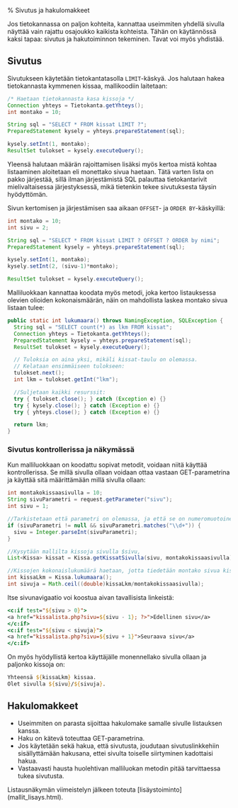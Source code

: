 % Sivutus ja hakulomakkeet
<!-- order: 8.5 -->
<!-- tags: viikko4-java -->

Jos tietokannassa on paljon kohteita, kannattaa useimmiten
yhdellä sivulla näyttää vain rajattu osajoukko kaikista kohteista.
Tähän on käytännössä kaksi tapaa: sivutus ja hakutoiminnon tekeminen.
Tavat voi myös yhdistää.

## Sivutus

Sivutukseen käytetään tietokantatasolla `LIMIT`-käskyä.
Jos halutaan hakea tietokannasta kymmenen kissaa,
mallikoodiin laitetaan:

~~~java
/* Haetaan tietokannasta kasa kissoja */
Connection yhteys = Tietokanta.getYhteys();
int montako = 10;

String sql = "SELECT * FROM kissat LIMIT ?";
PreparedStatement kysely = yhteys.prepareStatement(sql);

kysely.setInt(1, montako);
ResultSet tulokset = kysely.executeQuery();
~~~

Yleensä halutaan määrän rajoittamisen lisäksi myös kertoa
mistä kohtaa listaaminen aloitetaan eli monettako sivua 
haetaan. Tätä varten lista on pakko järjestää,
sillä ilman järjestämistä SQL palauttaa tietokantarivit mielivaltaisessa
järjestyksessä, mikä tietenkin tekee sivutuksesta täysin hyödyttömän.

Sivun kertomisen ja järjestämisen saa aikaan 
`OFFSET`- ja `ORDER BY`-käskyillä:

~~~java
int montako = 10;
int sivu = 2;

String sql = "SELECT * FROM kissat LIMIT ? OFFSET ? ORDER by nimi";
PreparedStatement kysely = yhteys.prepareStatement(sql);

kysely.setInt(1, montako);
kysely.setInt(2, (sivu-1)*montako);

ResultSet tulokset = kysely.executeQuery();
~~~

Malliluokkaan kannattaa koodata myös metodi, joka kertoo listauksessa olevien olioiden kokonaismäärän, näin on mahdollista laskea montako sivua listaan tulee:

~~~java
public static int lukumaara() throws NamingException, SQLException {
  String sql = "SELECT count(*) as lkm FROM kissat";
  Connection yhteys = Tietokanta.getYhteys();
  PreparedStatement kysely = yhteys.prepareStatement(sql);
  ResultSet tulokset = kysely.executeQuery();

  // Tuloksia on aina yksi, mikäli kissat-taulu on olemassa.
  // Kelataan ensimmäiseen tulokseen:
  tulokset.next(); 
  int lkm = tulokset.getInt("lkm");

  //Suljetaan kaikki resurssit:
  try { tulokset.close(); } catch (Exception e) {}
  try { kysely.close(); } catch (Exception e) {}
  try { yhteys.close(); } catch (Exception e) {}

  return lkm;
}
~~~

### Sivutus kontrollerissa ja näkymässä

Kun malliluokkaan on koodattu sopivat metodit, voidaan 
niitä käyttää kontrollerissa.
Se millä sivulla ollaan voidaan ottaa vastaan GET-parametrina
ja käyttää sitä määrittämään millä sivulla ollaan:

~~~java
int montakokissaasivulla = 10;
String sivuParametri = request.getParameter("sivu");
int sivu = 1;

//Tarkistetaan että parametri on olemassa, ja että se on numeromuotoinen
if (sivuParametri != null && sivuParametri.matches("\\d+")) {
  sivu = Integer.parseInt(sivuParametri);
}

//Kysytään mallilta kissoja sivulla $sivu, 
List<Kissa> kissat = Kissa.getKissatSivulla(sivu, montakokissaasivulla);

//Kissojen kokonaislukumäärä haetaan, jotta tiedetään montako sivua kissoja kokonaisuudessa on:
int kissaLkm = Kissa.lukumaara();
int sivuja = Math.ceil((double)kissaLkm/montakokissaasivulla);
~~~
Itse sivunavigaatio voi koostua aivan tavallisista linkeistä:

~~~jsp
<c:if test="${sivu > 0}">
<a href="kissalista.php?sivu=${sivu - 1}; ?>">Edellinen sivu</a>
</c:if>
<c:if test="${sivu < sivuja}">
<a href="kissalista.php?sivu=${sivu + 1}">Seuraava sivu</a>
</c:if>
~~~

On myös hyödyllistä kertoa käyttäjälle monennellako sivulla ollaan 
ja paljonko kissoja on:

~~~jsp
Yhteensä ${kissaLkm} kissaa. 
Olet sivulla ${sivu}/${sivuja}.
~~~

## Hakulomakkeet

* Useimmiten on parasta sijoittaa hakulomake samalle sivulle listauksen kanssa.
* Haku on kätevä toteuttaa GET-parametrina. 
* Jos käytetään sekä hakua, että sivutusta, joudutaan sivutuslinkkehiin sisällyttämään hakusana, ettei sivulta toiselle siirtyminen kadottaisi hakua.
* Vastaavasti hausta huolehtivan malliluokan metodin pitää tarvittaessa tukea sivutusta.

<next>
Listausnäkymän viimeistelyn jälkeen toteuta 
[lisäystoiminto](mallit_lisays.html).
</next>
